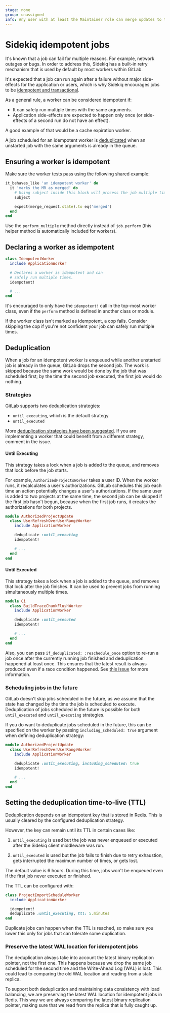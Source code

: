 ```yaml
---
stage: none
group: unassigned
info: Any user with at least the Maintainer role can merge updates to this content. For details, see https://docs.gitlab.com/ee/development/development_processes.html#development-guidelines-review.
---
```


# Sidekiq idempotent jobs

It's known that a job can fail for multiple reasons. For example, network outages or bugs.
In order to address this, Sidekiq has a built-in retry mechanism that is
used by default by most workers within GitLab.

It's expected that a job can run again after a failure without major side-effects for the
application or users, which is why Sidekiq encourages
jobs to be [idempotent and transactional](https://github.com/mperham/sidekiq/wiki/Best-Practices#2-make-your-job-idempotent-and-transactional).

As a general rule, a worker can be considered idempotent if:

- It can safely run multiple times with the same arguments.
- Application side-effects are expected to happen only once
  (or side-effects of a second run do not have an effect).

A good example of that would be a cache expiration worker.

A job scheduled for an idempotent worker is [deduplicated](#deduplication) when
an unstarted job with the same arguments is already in the queue.

## Ensuring a worker is idempotent

Make sure the worker tests pass using the following shared example:

```ruby
it_behaves_like 'an idempotent worker' do
  it 'marks the MR as merged' do
    # Using subject inside this block will process the job multiple times
    subject

    expect(merge_request.state).to eq('merged')
  end
end
```

Use the `perform_multiple` method directly instead of `job.perform` (this
helper method is automatically included for workers).

## Declaring a worker as idempotent

```ruby
class IdempotentWorker
  include ApplicationWorker

  # Declares a worker is idempotent and can
  # safely run multiple times.
  idempotent!

  # ...
end
```

It's encouraged to only have the `idempotent!` call in the top-most worker class, even if
the `perform` method is defined in another class or module.

If the worker class isn't marked as idempotent, a cop fails. Consider skipping
the cop if you're not confident your job can safely run multiple times.

## Deduplication

When a job for an idempotent worker is enqueued while another
unstarted job is already in the queue, GitLab drops the second
job. The work is skipped because the same work would be
done by the job that was scheduled first; by the time the second
job executed, the first job would do nothing.

### Strategies

GitLab supports two deduplication strategies:

- `until_executing`, which is the default strategy
- `until_executed`

More [deduplication strategies have been suggested](https://gitlab.com/gitlab-com/gl-infra/scalability/-/issues/195).
If you are implementing a worker that could benefit from a different
strategy, comment in the issue.

#### Until Executing

This strategy takes a lock when a job is added to the queue, and removes that lock before the job starts.

For example, `AuthorizedProjectsWorker` takes a user ID. When the
worker runs, it recalculates a user's authorizations. GitLab schedules
this job each time an action potentially changes a user's
authorizations. If the same user is added to two projects at the
same time, the second job can be skipped if the first job hasn't
begun, because when the first job runs, it creates the
authorizations for both projects.

```ruby
module AuthorizedProjectUpdate
  class UserRefreshOverUserRangeWorker
    include ApplicationWorker

    deduplicate :until_executing
    idempotent!

    # ...
  end
end
```

#### Until Executed

This strategy takes a lock when a job is added to the queue, and removes that lock after the job finishes.
It can be used to prevent jobs from running simultaneously multiple times.

```ruby
module Ci
  class BuildTraceChunkFlushWorker
    include ApplicationWorker

    deduplicate :until_executed
    idempotent!

    # ...
  end
end
```

Also, you can pass `if_deduplicated: :reschedule_once` option to re-run a job once after
the currently running job finished and deduplication happened at least once.
This ensures that the latest result is always produced even if a race condition
happened. See [this issue](https://gitlab.com/gitlab-org/gitlab/-/issues/342123) for more information.

### Scheduling jobs in the future

GitLab doesn't skip jobs scheduled in the future, as we assume that
the state has changed by the time the job is scheduled to
execute. Deduplication of jobs scheduled in the future is possible
for both `until_executed` and `until_executing` strategies.

If you do want to deduplicate jobs scheduled in the future,
this can be specified on the worker by passing `including_scheduled: true` argument
when defining deduplication strategy:

```ruby
module AuthorizedProjectUpdate
  class UserRefreshOverUserRangeWorker
    include ApplicationWorker

    deduplicate :until_executing, including_scheduled: true
    idempotent!

    # ...
  end
end
```

## Setting the deduplication time-to-live (TTL)

Deduplication depends on an idempotent key that is stored in Redis. This is usually
cleared by the configured deduplication strategy.

However, the key can remain until its TTL in certain cases like:

1. `until_executing` is used but the job was never enqueued or executed after the Sidekiq
   client middleware was run.

1. `until_executed` is used but the job fails to finish due to retry exhaustion, gets
   interrupted the maximum number of times, or gets lost.

The default value is 6 hours. During this time, jobs won't be enqueued even if the first
job never executed or finished.

The TTL can be configured with:

```ruby
class ProjectImportScheduleWorker
  include ApplicationWorker

  idempotent!
  deduplicate :until_executing, ttl: 5.minutes
end
```

Duplicate jobs can happen when the TTL is reached, so make sure you lower this only for jobs
that can tolerate some duplication.

### Preserve the latest WAL location for idempotent jobs

The deduplication always take into account the latest binary replication pointer, not the first one.
This happens because we drop the same job scheduled for the second time and the Write-Ahead Log (WAL) is lost.
This could lead to comparing the old WAL location and reading from a stale replica.

To support both deduplication and maintaining data consistency with load balancing,
we are preserving the latest WAL location for idempotent jobs in Redis.
This way we are always comparing the latest binary replication pointer,
making sure that we read from the replica that is fully caught up.
